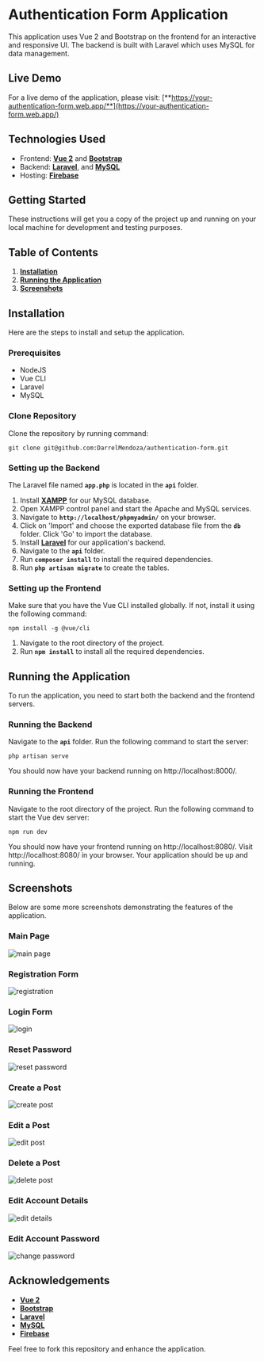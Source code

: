 # **Authentication Form Application**

This application uses Vue 2 and Bootstrap on the frontend for an interactive and responsive UI. The backend is built with Laravel which uses MySQL for data management.

## **Live Demo**

For a live demo of the application, please visit: [**https://your-authentication-form.web.app/**](https://your-authentication-form.web.app/)

## **Technologies Used**

- Frontend: [**Vue 2**](https://vuejs.org/) and [**Bootstrap**](https://getbootstrap.com/)
- Backend: [**Laravel**](https://laravel.com/), and [**MySQL**](https://www.mysql.com/)
- Hosting: [**Firebase**](https://www.firebase.com/)

## **Getting Started**

These instructions will get you a copy of the project up and running on your local machine for development and testing purposes.

## **Table of Contents**

1. **[Installation](#installation)**
2. **[Running the Application](#running-the-application)**
3. **[Screenshots](#screenshots)**

## **Installation**

Here are the steps to install and setup the application.

### **Prerequisites**

- NodeJS
- Vue CLI
- Laravel
- MySQL

### **Clone Repository**
Clone the repository by running command:

```
git clone git@github.com:DarrelMendoza/authentication-form.git
```

### **Setting up the Backend**

The Laravel file named **`app.php`** is located in the **`api`** folder.


1. Install [**XAMPP**](https://www.apachefriends.org/download.html) for our MySQL database.
2. Open XAMPP control panel and start the Apache and MySQL services.
3. Navigate to **`http://localhost/phpmyadmin/`** on your browser.
4. Click on 'Import' and choose the exported database file from the **`db`** folder. Click 'Go' to import the database.
5. Install [**Laravel**](https://laravel.com/docs/8.x/installation) for our application's backend.
6. Navigate to the **`api`** folder.
7. Run **`composer install`** to install the required dependencies.
8. Run **`php artisan migrate`** to create the tables.

### **Setting up the Frontend**

Make sure that you have the Vue CLI installed globally. If not, install it using the following command:
```
npm install -g @vue/cli
```

1. Navigate to the root directory of the project.
2. Run **`npm install`** to install all the required dependencies.

## **Running the Application**

To run the application, you need to start both the backend and the frontend servers.

### **Running the Backend**

Navigate to the **`api`** folder.
Run the following command to start the server:

```
php artisan serve
```

You should now have your backend running on http://localhost:8000/.

### **Running the Frontend**

Navigate to the root directory of the project.
Run the following command to start the Vue dev server:

```
npm run dev
```
You should now have your frontend running on http://localhost:8080/.
Visit http://localhost:8080/ in your browser. Your application should be up and running.

## **Screenshots**

Below are some more screenshots demonstrating the features of the application.

### **Main Page**
![main page](https://github.com/DarrelMendoza/authentication-form/assets/88825804/b949ac22-f181-428f-a291-a00fef203dab)

### **Registration Form**
![registration](https://github.com/DarrelMendoza/authentication-form/assets/88825804/d6534bc0-220c-406f-bae1-307f3a007b3f)

### **Login Form**
![login](https://github.com/DarrelMendoza/authentication-form/assets/88825804/a60f191f-72aa-4bfc-a171-b7c955330683)

### **Reset Password**
![reset password](https://github.com/DarrelMendoza/authentication-form/assets/88825804/5b317f3b-79b6-4a6b-a0ff-0490fea18278)

### **Create a Post**
![create post](https://github.com/DarrelMendoza/authentication-form/assets/88825804/be240eac-fbc9-4a81-9bdc-39bcc1dafd45)

### **Edit a Post**
![edit post](https://github.com/DarrelMendoza/authentication-form/assets/88825804/efb5d286-3c94-47b5-9c9d-78ec4afeced5)

### **Delete a Post**
![delete post](https://github.com/DarrelMendoza/authentication-form/assets/88825804/a998b0cc-c03e-42b7-94ed-b71299d863f4)

### **Edit Account Details**
![edit details](https://github.com/DarrelMendoza/authentication-form/assets/88825804/9297abaa-1631-40f1-b2f5-a1d2fffb8ad0)

### **Edit Account Password**
![change password](https://github.com/DarrelMendoza/authentication-form/assets/88825804/070507a0-d535-4b93-9dfb-e33a99ab325d)


## **Acknowledgements**

- **[Vue 2](https://vuejs.org/)**
- **[Bootstrap](https://getbootstrap.com/)**
- **[Laravel](https://laravel.com/)**
- **[MySQL](https://www.mysql.com/)**
- **[Firebase](https://www.firebase.com/)**

Feel free to fork this repository and enhance the application. 
